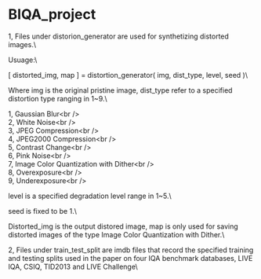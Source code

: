 # BIQA_project

1, Files under distorion_generator are used for synthetizing distorted images.\

Usuage:\

[ distorted_img, map ] = distortion_generator( img, dist_type, level, seed )\

Where img is the original pristine image, dist_type refer to a specified distortion type ranging in 1~9.\

1, Gaussian Blur\<br /\>  
2, White Noise\<br /\>    
3, JPEG Compression\<br /\>  
4, JPEG2000 Compression\<br /\>  
5, Contrast Change\<br /\>   
6, Pink Noise\<br /\>  
7, Image Color Quantization with Dither\<br /\>  
8, Overexposure\<br /\>  
9, Underexposure\<br /\>  

level is a specified degradation level range in 1~5.\ 

seed is fixed to be 1.\ 

Distorted_img is the output distored image, map is only used for saving distorted images of the type Image Color Quantization with Dither.\  

2, Files under train_test_split are imdb files that record the specified training and testing splits used in the paper on four IQA benchmark databases, LIVE IQA, CSIQ, TID2013 and LIVE Challenge\

